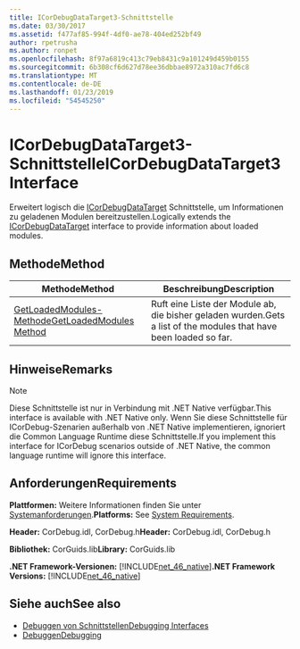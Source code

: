 ```yaml
---
title: ICorDebugDataTarget3-Schnittstelle
ms.date: 03/30/2017
ms.assetid: f477af85-994f-4df0-ae78-404ed252bf49
author: rpetrusha
ms.author: ronpet
ms.openlocfilehash: 8f97a6819c413c79eb8431c9a101249d459b0155
ms.sourcegitcommit: 6b308cf6d627d78ee36dbbae8972a310ac7fd6c8
ms.translationtype: MT
ms.contentlocale: de-DE
ms.lasthandoff: 01/23/2019
ms.locfileid: "54545250"
---
```

# <a name="icordebugdatatarget3-interface"></a><span data-ttu-id="e9409-102">ICorDebugDataTarget3-Schnittstelle</span><span class="sxs-lookup"><span data-stu-id="e9409-102">ICorDebugDataTarget3 Interface</span></span>
<span data-ttu-id="e9409-103">Erweitert logisch die [ICorDebugDataTarget](../../../../docs/framework/unmanaged-api/debugging/icordebugdatatarget-interface.md) Schnittstelle, um Informationen zu geladenen Modulen bereitzustellen.</span><span class="sxs-lookup"><span data-stu-id="e9409-103">Logically extends the [ICorDebugDataTarget](../../../../docs/framework/unmanaged-api/debugging/icordebugdatatarget-interface.md) interface to provide information about loaded modules.</span></span>  
  
## <a name="method"></a><span data-ttu-id="e9409-104">Methode</span><span class="sxs-lookup"><span data-stu-id="e9409-104">Method</span></span>  
  
|<span data-ttu-id="e9409-105">Methode</span><span class="sxs-lookup"><span data-stu-id="e9409-105">Method</span></span>|<span data-ttu-id="e9409-106">Beschreibung</span><span class="sxs-lookup"><span data-stu-id="e9409-106">Description</span></span>|  
|------------|-----------------|  
|[<span data-ttu-id="e9409-107">GetLoadedModules-Methode</span><span class="sxs-lookup"><span data-stu-id="e9409-107">GetLoadedModules Method</span></span>](../../../../docs/framework/unmanaged-api/debugging/icordebugdatatarget3-getloadedmodules-method.md)|<span data-ttu-id="e9409-108">Ruft eine Liste der Module ab, die bisher geladen wurden.</span><span class="sxs-lookup"><span data-stu-id="e9409-108">Gets a list of the modules that have been loaded so far.</span></span>|  
  
## <a name="remarks"></a><span data-ttu-id="e9409-109">Hinweise</span><span class="sxs-lookup"><span data-stu-id="e9409-109">Remarks</span></span>  
  
> [!NOTE]
>  <span data-ttu-id="e9409-110">Diese Schnittstelle ist nur in Verbindung mit .NET Native verfügbar.</span><span class="sxs-lookup"><span data-stu-id="e9409-110">This interface is available with .NET Native only.</span></span> <span data-ttu-id="e9409-111">Wenn Sie diese Schnittstelle für ICorDebug-Szenarien außerhalb von .NET Native implementieren, ignoriert die Common Language Runtime diese Schnittstelle.</span><span class="sxs-lookup"><span data-stu-id="e9409-111">If you implement this interface for ICorDebug scenarios outside of .NET Native, the common language runtime will ignore this interface.</span></span>  
  
## <a name="requirements"></a><span data-ttu-id="e9409-112">Anforderungen</span><span class="sxs-lookup"><span data-stu-id="e9409-112">Requirements</span></span>  
 <span data-ttu-id="e9409-113">**Plattformen:** Weitere Informationen finden Sie unter [Systemanforderungen](../../../../docs/framework/get-started/system-requirements.md).</span><span class="sxs-lookup"><span data-stu-id="e9409-113">**Platforms:** See [System Requirements](../../../../docs/framework/get-started/system-requirements.md).</span></span>  
  
 <span data-ttu-id="e9409-114">**Header:** CorDebug.idl, CorDebug.h</span><span class="sxs-lookup"><span data-stu-id="e9409-114">**Header:** CorDebug.idl, CorDebug.h</span></span>  
  
 <span data-ttu-id="e9409-115">**Bibliothek:** CorGuids.lib</span><span class="sxs-lookup"><span data-stu-id="e9409-115">**Library:** CorGuids.lib</span></span>  
  
 <span data-ttu-id="e9409-116">**.NET Framework-Versionen:** [!INCLUDE[net_46_native](../../../../includes/net-46-native-md.md)]</span><span class="sxs-lookup"><span data-stu-id="e9409-116">**.NET Framework Versions:** [!INCLUDE[net_46_native](../../../../includes/net-46-native-md.md)]</span></span>  
  
## <a name="see-also"></a><span data-ttu-id="e9409-117">Siehe auch</span><span class="sxs-lookup"><span data-stu-id="e9409-117">See also</span></span>
- [<span data-ttu-id="e9409-118">Debuggen von Schnittstellen</span><span class="sxs-lookup"><span data-stu-id="e9409-118">Debugging Interfaces</span></span>](../../../../docs/framework/unmanaged-api/debugging/debugging-interfaces.md)
- [<span data-ttu-id="e9409-119">Debuggen</span><span class="sxs-lookup"><span data-stu-id="e9409-119">Debugging</span></span>](../../../../docs/framework/unmanaged-api/debugging/index.md)
